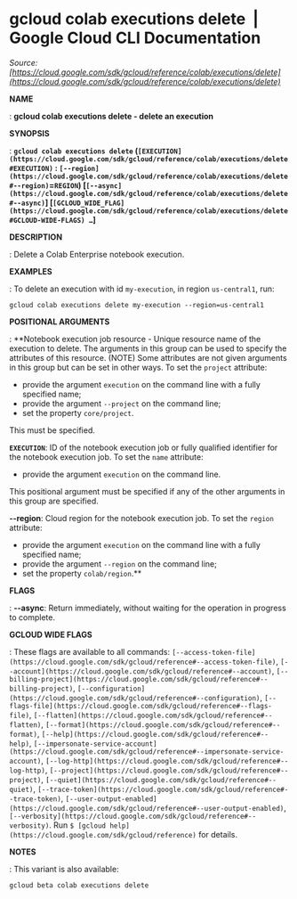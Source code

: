 # gcloud colab executions delete  |  Google Cloud CLI Documentation

*Source: [https://cloud.google.com/sdk/gcloud/reference/colab/executions/delete](https://cloud.google.com/sdk/gcloud/reference/colab/executions/delete)*

**NAME**

: **gcloud colab executions delete - delete an execution**

**SYNOPSIS**

: **`gcloud colab executions delete` (`[EXECUTION](https://cloud.google.com/sdk/gcloud/reference/colab/executions/delete#EXECUTION)` : `[--region](https://cloud.google.com/sdk/gcloud/reference/colab/executions/delete#--region)`=`REGION`) [`[--async](https://cloud.google.com/sdk/gcloud/reference/colab/executions/delete#--async)`] [`[GCLOUD_WIDE_FLAG](https://cloud.google.com/sdk/gcloud/reference/colab/executions/delete#GCLOUD-WIDE-FLAGS) …`]**

**DESCRIPTION**

: Delete a Colab Enterprise notebook execution.

**EXAMPLES**

: To delete an execution with id `my-execution`, in region
`us-central1`, run:

```
gcloud colab executions delete my-execution --region=us-central1
```

**POSITIONAL ARGUMENTS**

: **Notebook execution job resource - Unique resource name of the execution to
delete. The arguments in this group can be used to specify the attributes of
this resource. (NOTE) Some attributes are not given arguments in this group but
can be set in other ways.
To set the `project` attribute:

- provide the argument `execution` on the command line with a fully
specified name;
- provide the argument `--project` on the command line;
- set the property `core/project`.

This must be specified.

**`EXECUTION`**:
ID of the notebook execution job or fully qualified identifier for the notebook
execution job.
To set the `name` attribute:

- provide the argument `execution` on the command line.

This positional argument must be specified if any of the other arguments in this
group are specified.

**--region**:
Cloud region for the notebook execution job.
To set the `region` attribute:

- provide the argument `execution` on the command line with a fully
specified name;
- provide the argument `--region` on the command line;
- set the property `colab/region`.**

**FLAGS**

: **--async**:
Return immediately, without waiting for the operation in progress to complete.

**GCLOUD WIDE FLAGS**

: These flags are available to all commands: `[--access-token-file](https://cloud.google.com/sdk/gcloud/reference#--access-token-file)`,
`[--account](https://cloud.google.com/sdk/gcloud/reference#--account)`, `[--billing-project](https://cloud.google.com/sdk/gcloud/reference#--billing-project)`,
`[--configuration](https://cloud.google.com/sdk/gcloud/reference#--configuration)`,
`[--flags-file](https://cloud.google.com/sdk/gcloud/reference#--flags-file)`,
`[--flatten](https://cloud.google.com/sdk/gcloud/reference#--flatten)`, `[--format](https://cloud.google.com/sdk/gcloud/reference#--format)`, `[--help](https://cloud.google.com/sdk/gcloud/reference#--help)`, `[--impersonate-service-account](https://cloud.google.com/sdk/gcloud/reference#--impersonate-service-account)`,
`[--log-http](https://cloud.google.com/sdk/gcloud/reference#--log-http)`,
`[--project](https://cloud.google.com/sdk/gcloud/reference#--project)`, `[--quiet](https://cloud.google.com/sdk/gcloud/reference#--quiet)`, `[--trace-token](https://cloud.google.com/sdk/gcloud/reference#--trace-token)`, `[--user-output-enabled](https://cloud.google.com/sdk/gcloud/reference#--user-output-enabled)`,
`[--verbosity](https://cloud.google.com/sdk/gcloud/reference#--verbosity)`.
Run `$ [gcloud help](https://cloud.google.com/sdk/gcloud/reference)` for details.

**NOTES**

: This variant is also available:

```
gcloud beta colab executions delete
```